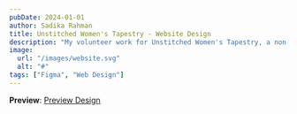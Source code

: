 ```yaml
---
pubDate: 2024-01-01
author: Sadika Rahman
title: Unstitched Women's Tapestry - Website Design
description: "My volunteer work for Unstitched Women's Tapestry, a non-profit organization that supports women. Explore the web design process and the features that make this project impactful."
image:
  url: "/images/website.svg"
  alt: "#"
tags: ["Figma", "Web Design"]
---
```


**Preview**: [Preview Design](/src/images/website.svg)
